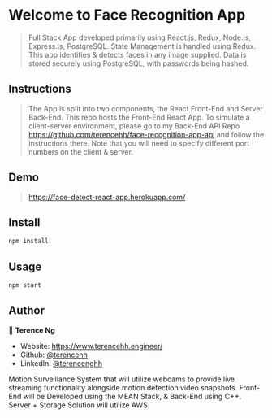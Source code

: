 # Welcome to Face Recognition App

> Full Stack App developed primarily using React.js, Redux, Node.js, Express.js, PostgreSQL. State Management is handled using Redux. This app identifies & detects faces in any image supplied. Data is stored securely using PostgreSQL, with passwords being hashed.

## Instructions

> The App is split into two components, the React Front-End and Server Back-End. This repo hosts the Front-End React App. To simulate a client-server environment, please go to my Back-End API Repo https://github.com/terencehh/face-recognition-app-api and follow the instructions there. Note that you will need to specify different port numbers on the client & server.


## Demo

> https://face-detect-react-app.herokuapp.com/

## Install

```sh
npm install
```

## Usage

```sh
npm start
```

## Author

👤 **Terence Ng**

* Website: https://www.terencehh.engineer/
* Github: [@terencehh](https://github.com/terencehh)
* LinkedIn: [@terencenghh](https://linkedin.com/in/terencenghh)

Motion Surveillance System that will utilize webcams to provide live streaming functionality alongside motion detection video snapshots. Front-End will be Developed using the MEAN Stack, & Back-End using C++. Server + Storage Solution will utilize AWS.